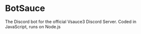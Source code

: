 # BotSauce
The Discord bot for the official Vsauce3 Discord Server. Coded in JavaScript, runs on Node.js
